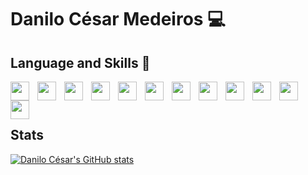 # Danilo César Medeiros :computer:

## Language and Skills :toolbox:

<img align="left" alt="" width="30px" style="padding-right:10px;" src= "https://cdn.jsdelivr.net/gh/devicons/devicon/icons/typescript/typescript-original.svg"/>
<img align="left" alt="" width="30px" style="padding-right:10px;" src= "https://cdn.jsdelivr.net/gh/devicons/devicon/icons/javascript/javascript-original.svg"/>
<img align="left" alt="" width="30px" style="padding-right:10px;" src= "https://cdn.jsdelivr.net/gh/devicons/devicon/icons/nodejs/nodejs-original-wordmark.svg"/>
<img align="left" alt="" width="30px" style="padding-right:10px;" src= "https://cdn.jsdelivr.net/gh/devicons/devicon/icons/postgresql/postgresql-original.svg"/>
<img align="left" alt="" width="30px" style="padding-right:10px;" src= "https://cdn.jsdelivr.net/gh/devicons/devicon/icons/react/react-original-wordmark.svg"/>
<img align="left" alt="" width="30px" style="padding-right:10px;" src= "https://cdn.jsdelivr.net/gh/devicons/devicon/icons/html5/html5-original.svg"/>
<img align="left" alt="" width="30px" style="padding-right:10px;" src= "https://cdn.jsdelivr.net/gh/devicons/devicon/icons/css3/css3-original.svg"/>
<img align="left" alt="" width="30px" style="padding-right:10px;" src= "https://cdn.jsdelivr.net/gh/devicons/devicon/icons/tailwindcss/tailwindcss-original-wordmark.svg"/>
<img align="left" alt="" width="30px" style="padding-right:10px;" src= "https://cdn.jsdelivr.net/gh/devicons/devicon/icons/git/git-original-wordmark.svg"/>
<img align="left" alt="" width="30px" style="padding-right:10px;" src= "https://cdn.jsdelivr.net/gh/devicons/devicon/icons/c/c-original.svg"/>
<img align="left" alt="" width="30px" style="padding-right:10px;" src= "https://cdn.jsdelivr.net/gh/devicons/devicon/icons/embeddedc/embeddedc-original.svg"/>
<img align="left" alt="" width="30px" style="padding-right:10px;" src= "https://cdn.jsdelivr.net/gh/devicons/devicon/icons/bash/bash-original.svg"/>
<br />
<br />

#

## Stats
[![Danilo César's GitHub stats](https://github-readme-stats.vercel.app/api?username=danilocsm&show_icons=true&theme=dracula)](https://github.com/danilocsm/github-readme-stats)
